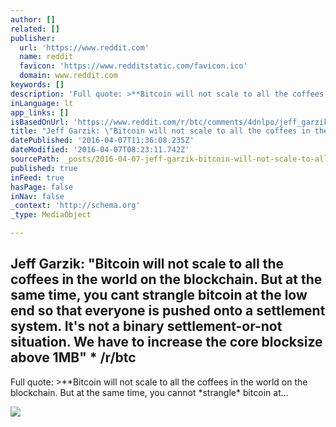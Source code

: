 ```yaml
---
author: []
related: []
publisher:
  url: 'https://www.reddit.com'
  name: reddit
  favicon: 'https://www.redditstatic.com/favicon.ico'
  domain: www.reddit.com
keywords: []
description: 'Full quote: >**Bitcoin will not scale to all the coffees in the world on the blockchain. But at the same time, you cannot *strangle* bitcoin at...'
inLanguage: lt
app_links: []
isBasedOnUrl: 'https://www.reddit.com/r/btc/comments/4dnlpo/jeff_garzik_bitcoin_will_not_scale_to_all_the/'
title: "Jeff Garzik: \"Bitcoin will not scale to all the coffees in the world on the blockchain. But at the same time, you cant strangle bitcoin at the low end so that everyone is pushed onto a settlement system. It's not a binary settlement-or-not situation. We have to increase the core blocksize above 1MB\" * /r/btc"
datePublished: '2016-04-07T11:36:08.235Z'
dateModified: '2016-04-07T08:23:11.742Z'
sourcePath: _posts/2016-04-07-jeff-garzik-bitcoin-will-not-scale-to-all-the-coffees-in-t.md
published: true
inFeed: true
hasPage: false
inNav: false
_context: 'http://schema.org'
_type: MediaObject

---
```

<article style=""><h1>Jeff Garzik: "Bitcoin will not scale to all the coffees in the world on the blockchain. But at the same time, you cant strangle bitcoin at the low end so that everyone is pushed onto a settlement system. It's not a binary settlement-or-not situation. We have to increase the core blocksize above 1MB" * /r/btc</h1><p>Full quote: &gt;**Bitcoin will not scale to all the coffees in the world on the blockchain. But at the same time, you cannot *strangle* bitcoin at...</p><img src="https://i.redditmedia.com/HJp-yI6iCI9to3MvQUZCSlju7H58Z9fvn2r05TDTs_c.jpg?w=320&amp;s=4b34b2ee2de35babd18fc07c1c66f057" /></article>